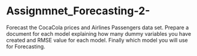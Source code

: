 # Assignmnet_Forecasting-2-

Forecast the CocaCola prices and Airlines Passengers data set. Prepare a document for each model explaining how many dummy variables you have created and RMSE value for each model. Finally which model you will use for Forecasting.
